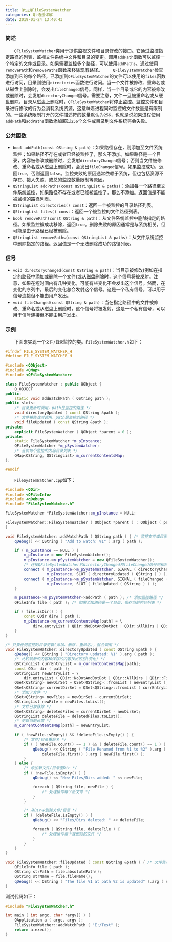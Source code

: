 ```yaml
---
title: Qt之QFileSystemWatcher
categories: Qt语法详解
date: 2019-01-24 13:40:43
---
```

### 简述

&emsp;&emsp;`QFileSystemWatcher`类用于提供监视文件和目录修改的接口。它通过监控指定路径的列表，监视文件系统中文件和目录的变更。调用`addPath`函数可以监控一个特定的文件或目录。如果需要监控多个路径，可以使用`addPaths`。通过使用`removePath`和`removePaths`函数来移除现有路径。<!--more-->
&emsp;&emsp;`QFileSystemWatcher`检查添加到它的每个路径，已添加到`QFileSystemWatcher`的文件可以使用的`files`函数进行访问，目录则使用`directories`函数进行访问。当一个文件被修改、重命名或从磁盘上删除时，会发出`fileChanged`信号。同样，当一个目录或它的内容被修改或删除时，会发射`directoryChanged`信号。需要注意，文件一旦被重命名或从硬盘删除，目录从磁盘上删除时，`QFileSystemWatcher`将停止监控。监控文件和目录进行修改的行为会消耗系统资源，这意味着进程同时监控的文件数量是有限制的。一些系统限制打开的文件描述符的数量默认为`256`，也就是说如果进程使用`addPath`和`addPaths`函数添加超过`256`个文件或目录到文件系统将会失败。

### 公共函数

- `bool addPath(const QString & path)`：如果路径存在，则添加至文件系统监控；如果路径不存在或者已经被监控了，那么不添加。如果路径是一个目录，内容被修改或删除时，会发射`directoryChanged`信号；否则当文件被修改、重命名或从磁盘上删除时，会发出`fileChanged`信号。如果监控成功，返回`true`，否则返回`false`。监控失败的原因通常依赖于系统，但也包括资源不存在、接入失败、或总的监控数量限制等原因。
- `QStringList addPaths(const QStringList & paths)`：添加每一个路径至文件系统监控，如果路径不存在或者已经被监控了，那么不添加。返回值是不能被监控的路径列表。
- `QStringList directories() const`：返回一个被监控的目录路径列表。
- `QStringList files() const`：返回一个被监控的文件路径列表。
- `bool removePath(const QString & path)`：从文件系统监控中删除指定的路径。如果监控被成功移除，返回`true`。删除失败的原因通常是与系统相关，但可能是由于路径已经被删除。
- `QStringList removePaths(const QStringList & paths)`：从文件系统监控中删除指定的路径。返回值是一个无法删除成功的路径列表。

### 信号

- `void directoryChanged(const QString & path)`：当目录被修改(例如在指定的路径中添加或删除一个文件)或从磁盘删除时，这个信号将被发射。注意，如果在短时间内有几种变化，可能有些变化不会发出这个信号。然而，在变化的序列中，最后的变化总会发射这个信号。这是一个私有信号，可以用于信号连接但不能由用户发出。
- `void fileChanged(const QString & path)`：当在指定路径中的文件被修改、重命名或从磁盘上删除时，这个信号将被发射。这是一个私有信号，可以用于信号连接但不能由用户发出。

### 示例

&emsp;&emsp;下面来实现一个`文件/目录`监控的类。`FileSystemWatcher.h`如下：

``` cpp
#ifndef FILE_SYSTEM_WATCHER_H
#define FILE_SYSTEM_WATCHER_H

#include <QObject>
#include <QMap>
#include <QFileSystemWatcher>

class FileSystemWatcher : public QObject {
    Q_OBJECT
public:
    static void addWatchPath ( QString path );
public slots:
    /* 目录更新时调用，path是监控的路径 */
    void directoryUpdated ( const QString &path );
    /* 文件被修改时调用，path是监控的路径 */
    void fileUpdated ( const QString &path );
private:
    explicit FileSystemWatcher ( QObject *parent = 0 );
private:
    static FileSystemWatcher *m_pInstance;
    QFileSystemWatcher *m_pSystemWatcher;
    /* 当前每个监控的内容目录列表 */
    QMap<QString, QStringList> m_currentContentsMap;
};

#endif
```

&emsp;&emsp;`FileSystemWatcher.cpp`如下：

``` cpp
#include <QDir>
#include <QFileInfo>
#include <qDebug>
#include "FileSystemWatcher.h"

FileSystemWatcher *FileSystemWatcher::m_pInstance = NULL;

FileSystemWatcher::FileSystemWatcher ( QObject *parent ) : QObject ( parent ) {
}

void FileSystemWatcher::addWatchPath ( QString path ) { /* 监控文件或目录 */
    qDebug() << QString ( "Add to watch: %1" ).arg ( path );

    if ( m_pInstance == NULL ) {
        m_pInstance = new FileSystemWatcher();
        m_pInstance->m_pSystemWatcher = new QFileSystemWatcher();
        /* 连接QFileSystemWatcher的directoryChanged和fileChanged信号到相应的槽 */
        connect ( m_pInstance->m_pSystemWatcher, SIGNAL ( directoryChanged ( QString ) ), \
                  m_pInstance, SLOT ( directoryUpdated ( QString ) ) );
        connect ( m_pInstance->m_pSystemWatcher, SIGNAL ( fileChanged ( QString ) ), \
                  m_pInstance, SLOT ( fileUpdated ( QString ) ) );
    }

    m_pInstance->m_pSystemWatcher->addPath ( path ); /* 添加监控路径 */
    QFileInfo file ( path ); /* 如果添加路径是一个目录，保存当前内容列表 */

    if ( file.isDir() ) {
        const QDir dirw ( path );
        m_pInstance->m_currentContentsMap[path] = \
            dirw.entryList ( QDir::NoDotAndDotDot | QDir::AllDirs | QDir::Files, QDir::DirsFirst );
    }
}

/* 只要任何监控的目录更新(添加、删除、重命名)，就会调用 */
void FileSystemWatcher::directoryUpdated ( const QString &path ) {
    qDebug() << QString ( "Directory updated: %1" ).arg ( path );
    /* 比较最新的内容和保存的内容找出区别(变化) */
    QStringList currEntryList = m_currentContentsMap[path];
    const QDir dir ( path );
    QStringList newEntryList = \
        dir.entryList ( QDir::NoDotAndDotDot | QDir::AllDirs | QDir::Files, QDir::DirsFirst );
    QSet<QString> newDirSet = QSet<QString>::fromList ( newEntryList );
    QSet<QString> currentDirSet = QSet<QString>::fromList ( currEntryList );
    /* 添加了文件 */
    QSet<QString> newFiles = newDirSet - currentDirSet;
    QStringList newFile = newFiles.toList();
    /* 文件已被移除 */
    QSet<QString> deletedFiles = currentDirSet - newDirSet;
    QStringList deleteFile = deletedFiles.toList();
    /* 更新当前设置 */
    m_currentContentsMap[path] = newEntryList;

    if ( !newFile.isEmpty() && !deleteFile.isEmpty() ) {
        /* 文件/目录重命名 */
        if ( ( newFile.count() == 1 ) && ( deleteFile.count() == 1 ) ) {
            qDebug() << QString ( "File Renamed from %1 to %2" ).arg (
                deleteFile.first() ).arg ( newFile.first() );
        }
    } else {
        /* 添加新文件/目录至Dir */
        if ( !newFile.isEmpty() ) {
            qDebug() << "New Files/Dirs added: " << newFile;

            foreach ( QString file, newFile ) {
                /* 处理操作每个新文件 */
            }
        }

        /* 从Dir中删除文件/目录 */
        if ( !deleteFile.isEmpty() ) {
            qDebug() << "Files/Dirs deleted: " << deleteFile;

            foreach ( QString file, deleteFile ) {
                /* 处理操作每个被删除的文件 */
            }
        }
    }
}

void FileSystemWatcher::fileUpdated ( const QString &path ) { /* 文件修改时调用 */
    QFileInfo file ( path );
    QString strPath = file.absolutePath();
    QString strName = file.fileName();
    qDebug() << QString ( "The file %1 at path %2 is updated" ).arg ( strName ).arg ( strPath );
}
```

测试代码如下：

``` cpp
#include "FileSystemWatcher.h"

int main ( int argc, char *argv[] ) {
    QApplication a ( argc, argv );
    FileSystemWatcher::addWatchPath ( "E:/Test" );
    return a.exec();
}
```